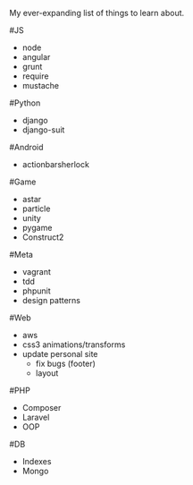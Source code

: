 My ever-expanding list of things to learn about.

#JS
- node
- angular
- grunt
- require
- mustache

#Python
- django
- django-suit

#Android
- actionbarsherlock

#Game
- astar
- particle
- unity
- pygame
- Construct2

#Meta
- vagrant
- tdd
- phpunit
- design patterns

#Web
- aws
- css3 animations/transforms
- update personal site
    - fix bugs (footer)
    - layout

#PHP
- Composer
- Laravel
- OOP

#DB
- Indexes
- Mongo